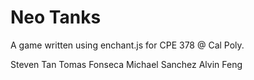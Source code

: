 Neo Tanks
========
A game written using enchant.js for CPE 378 @ Cal Poly.

Steven Tan
Tomas Fonseca
Michael Sanchez
Alvin Feng